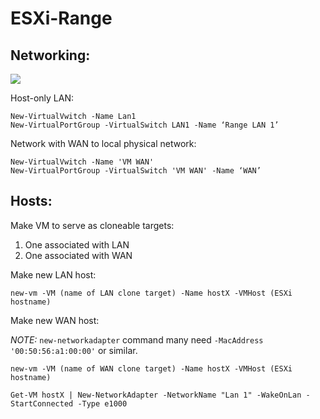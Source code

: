 # ESXi-Range

## Networking:

![](simple_net.svg)

Host-only LAN:
```
New-VirtualVwitch -Name Lan1
New-VirtualPortGroup -VirtualSwitch LAN1 -Name ‘Range LAN 1’
```
Network with WAN to local physical network:
```
New-VirtualVwitch -Name 'VM WAN'
New-VirtualPortGroup -VirtualSwitch 'VM WAN' -Name ‘WAN’
```

## Hosts:

Make VM to serve as cloneable targets: 
1. One associated with LAN
2. One associated with WAN

Make new LAN host:
```
new-vm -VM (name of LAN clone target) -Name hostX -VMHost (ESXi hostname)
```
Make new WAN host:

*NOTE:* ```new-networkadapter``` command many need ```-MacAddress '00:50:56:a1:00:00'``` or similar. 

```
new-vm -VM (name of WAN clone target) -Name hostX -VMHost (ESXi hostname)

Get-VM hostX | New-NetworkAdapter -NetworkName "Lan 1" -WakeOnLan -StartConnected -Type e1000
